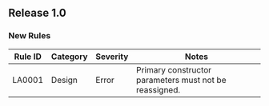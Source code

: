 ## Release 1.0

### New Rules

Rule ID | Category | Severity | Notes
--------|----------|----------|--------------------
LA0001  | Design   | Error    | Primary constructor parameters must not be reassigned. 
